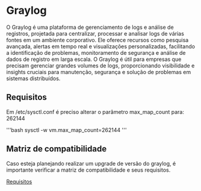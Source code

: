 # Graylog

O Graylog é uma plataforma de gerenciamento de logs e análise de registros, projetada para centralizar, processar e analisar logs de várias fontes em um ambiente corporativo. Ele oferece recursos como pesquisa avançada, alertas em tempo real e visualizações personalizadas, facilitando a identificação de problemas, monitoramento de segurança e análise de dados de registro em larga escala. O Graylog é útil para empresas que precisam gerenciar grandes volumes de logs, proporcionando visibilidade e insights cruciais para manutenção, segurança e solução de problemas em sistemas distribuídos.

## Requisitos

Em /etc/sysctl.conf é preciso alterar o parâmetro max_map_count para: 262144

'''bash
    sysctl -w vm.max_map_count=262144
'''

## Matriz de compatibilidade

Caso esteja planejando realizar um upgrade de versão do graylog, é importante verificar a matriz de compatibilidade e seus requisitos.

[Requisitos](https://go2docs.graylog.org/5-0/planning_your_deployment/planning_your_upgrade_to_opensearch.htm)
